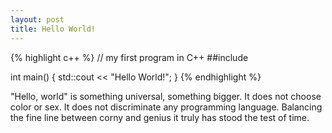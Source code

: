```yaml
---
layout: post
title: Hello World!
---
```


{% highlight c++ %}
// my first program in C++
##include <iostream>

int main()
{
  std::cout << "Hello World!";
}
{% endhighlight %}


"Hello, world" is something universal, something bigger. It does not choose color or sex. It does not discriminate any programming language. Balancing the fine line between corny and genius it truly has stood the test of time.

